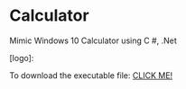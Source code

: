 # Calculator
Mimic Windows 10 Calculator using C #, .Net

[logo]: 

To download the executable file: 
[CLICK ME!](https://github.com/lwx940710/Calculator/blob/master/WindowsCalculator/bin/Debug/WindowsCalculator.exe)
